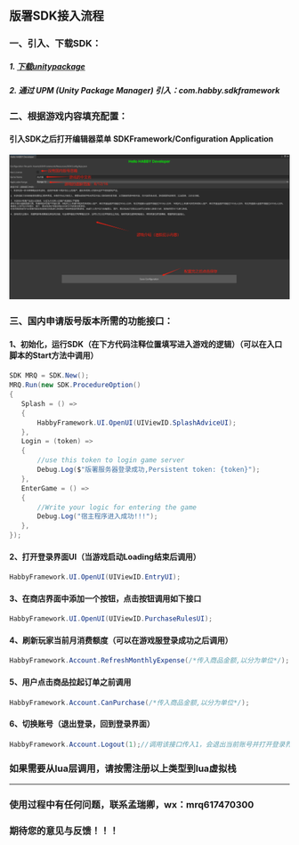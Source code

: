 ## 版署SDK接入流程

### 一、引入、下载SDK：

##### 1. [下载unitypackage](https://github.com/LinWansha/SDKFramework/tree/main/PureCN.unitypackage)
##### 2. 通过 UPM (Unity Package Manager) 引入：com.habby.sdkframework


### 二、根据游戏内容填充配置：

#### 引入SDK之后打开编辑器菜单 SDKFramework/Configuration Application

![ConfigurationApp](https://raw.githubusercontent.com/LinWansha/SDKFramework/main/DocImg/ConfigurationApp.png)


### 三、国内申请版号版本所需的功能接口：

#### 1、初始化，运行SDK（在下方代码注释位置填写进入游戏的逻辑）（可以在入口脚本的Start方法中调用）
 ```cs
SDK MRQ = SDK.New();
MRQ.Run(new SDK.ProcedureOption()
{
    Splash = () =>
    {
        HabbyFramework.UI.OpenUI(UIViewID.SplashAdviceUI);
    },
    Login = (token) =>
    {
        //use this token to login game server
        Debug.Log($"版署服务器登录成功,Persistent token: {token}");
    },
    EnterGame = () =>
    {
        //Write your logic for entering the game
        Debug.Log("宿主程序进入成功!!!");
    },
});
```

#### 2、打开登录界面UI（当游戏启动Loading结束后调用）
```cs
HabbyFramework.UI.OpenUI(UIViewID.EntryUI);
```

#### 3、在商店界面中添加一个按钮，点击按钮调用如下接口
```cs
HabbyFramework.UI.OpenUI(UIViewID.PurchaseRulesUI);
```

#### 4、刷新玩家当前月消费额度（可以在游戏服登录成功之后调用）
```cs
HabbyFramework.Account.RefreshMonthlyExpense(/*传入商品金额,以分为单位*/);
```

#### 5、用户点击商品拉起订单之前调用
```cs
HabbyFramework.Account.CanPurchase(/*传入商品金额,以分为单位*/);
```

#### 6、切换账号（退出登录，回到登录界面）
```cs
HabbyFramework.Account.Logout(1);//调用该接口传入1，会退出当前账号并打开登录界面
```



### 如果需要从lua层调用，请按需注册以上类型到lua虚拟栈
-------------------------------------------------------------------

### 使用过程中有任何问题，联系孟瑞卿，wx：mrq617470300
### 期待您的意见与反馈！！！